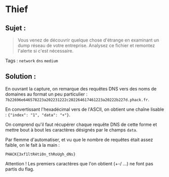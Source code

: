 # Thief

## Sujet :

> Vous venez de découvrir quelque chose d'étrange en examinant un dump réseau de votre entreprise.
> Analysez ce fichier et remontez l'alerte si c'est nécessaire.

Tags : `network` `dns` `medium`

## Solution :
En ouvrant la capture, on remarque des requêtes DNS vers des noms de domaines au format un peu particulier :
`7b22696e646578223a202231222c202264617461223a20222b227d.phack.fr`.

En convertissant l'hexadécimal vers de l'ASCII, on obtient une chaîne lisable : `{"index": "1", "data": "+"}`.

On comprend qu'il faut récupérer chaque requête DNS de cette forme et mettre bout à bout les caractères désignés par le champs `data`.

Par flemme d'automatiser, et vu que le nombre de requêtes était assez faible, on le fait à la main :

`PHACK{3xf1ltR4ti0n_thRoUgh_dNs}`

Attention ! Les premiers caractères que l'on obtient (+-/ ...) ne font pas partis du flag.